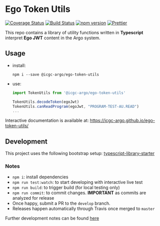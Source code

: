 # Ego Token Utils
[![Coverage Status](https://coveralls.io/repos/github/icgc-argo/ego-token-utils/badge.svg?branch=master)](https://coveralls.io/github/icgc-argo/ego-token-utils?branch=master)
[![Build Status](https://travis-ci.org/icgc-argo/ego-token-utils.svg?branch=master)](https://travis-ci.org/icgc-argo/ego-token-utils)
[![npm version](https://badge.fury.io/js/%40icgc-argo%2Fego-token-utils.svg)](https://badge.fury.io/js/%40icgc-argo%2Fego-token-utils)
[![Prettier](https://img.shields.io/badge/styled_with-prettier-ff69b4.svg)](https://prettier.io/)

This repo contains a library of utility functions written in __Typescript__ interpret __Ego JWT__ content in the Argo system.

## Usage
- install: 
    ```
    npm i --save @icgc-argo/ego-token-utils
    ```
- use:
    ```typescript
    import TokenUtils from '@icgc-argo/ego-token-utils'
    
    TokenUtils.decodeToken(egoJwt)
    TokenUtils.canReadProgram(egoJwt, "PROGRAM-TEST-AU.READ")
    ...
    ```
Interactive documentation is available at: https://icgc-argo.github.io/ego-token-utils/

## Development
This project uses the following bootstrap setup: [typescript-library-starter](https://github.com/alexjoverm/typescript-library-starter)

### Notes
- `npm i`: install dependencies
- `npm run test:watch`: to start developing with interactive live test
- `npm run build`: to trigger build (for local testing only)
- `npm run commit`: to commit changes. __IMPORTANT__ as commits are analyzed for release
- Once happy, submit a PR to the `develop` branch.
- Releases happen automatically through Travis once merged to `master`

Further development notes can be found [here](/DEVELOPMENT.md)
